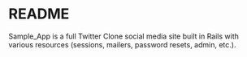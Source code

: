 # README

Sample_App is a full Twitter Clone social media site built in Rails with various resources (sessions, mailers, password resets, admin, etc.).

